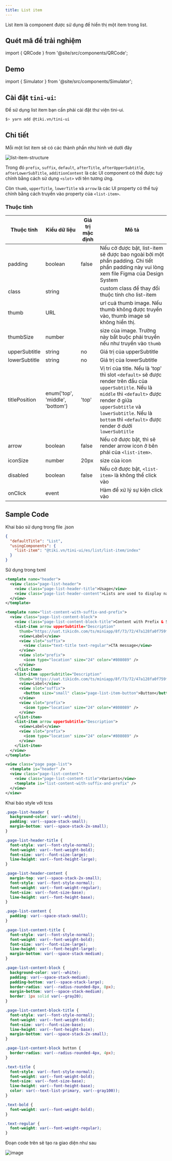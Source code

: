 ```yaml
---
title: List item
---
```


List item là component được sử dụng để hiển thị một item trong list.

## Quét mã để trải nghiệm

import { QRCode } from '@site/src/components/QRCode';

<QRCode page="pages/component/advance/data-visualization/list/index" />

## Demo

import { Simulator } from '@site/src/components/Simulator';

<Simulator page="pages/component/advance/data-visualization/list/index" />

## Cài đặt `tini-ui`:

Để sử dụng list item bạn cần phải cài đặt thư viện tini-ui.

```bash
$> yarn add @tiki.vn/tini-ui
```

## Chi tiết

Mỗi một list item sẽ có các thành phần như hình vẽ dưới đây

![list-item-structure](https://salt.tikicdn.com/ts/miniapp/37/ef/f6/cc263dc234dcb9e8f629cb9cc13f55bd.png)

Trong đó `prefix`, `suffix`, `default`, `afterTitle`, `afterUpperSubtitle`, `afterLowerSubTitle`, `additionContent` là các UI component
có thể được tuỳ chỉnh bằng cách sử dụng `<slot>` với tên tương ứng.

Còn `thumb`, `upperTitle`, `lowerTitle` và `arrow` là các UI property có thể tuỳ chỉnh bằng cách truyền vào
property của `<list-item>`.

### Thuộc tính

| Thuộc tính    | Kiểu dữ liệu                    | Giá trị mặc định | Mô tả                                                                                                                                                                                                                                                      |
| ------------- | ------------------------------- | ---------------- | ---------------------------------------------------------------------------------------------------------------------------------------------------------------------------------------------------------------------------------------------------------- |
| padding       | boolean                         | false            | Nếu cờ được bật, list-item sẽ được bao ngoài bởi một phần padding. Chi tiết phần padding này vui lòng xem file Figma của Design System                                                                                                                     |
| class         | string                          |                  | custom class để thay đổi thuộc tính cho list-item                                                                                                                                                                                                          |
| thumb         | URL                             |                  | url cuả thumb image. Nếu thumb không được truyền vào, thumb image sẽ không hiển thị.                                                                                                                                                                       |
| thumbSize     | number                          |                  | size của image. Trường này bắt buộc phải truyền nếu như truyền vào `thumb`                                                                                                                                                                                 |
| upperSubtitle | string                          | no               | Giá trị của upperSubtitle                                                                                                                                                                                                                                  |
| lowerSubtitle | string                          | no               | Giá trị của lowerSubtitle                                                                                                                                                                                                                                  |
| titlePosition | enum('top', 'middle', 'bottom') | 'top'            | Vị trí của title. Nếu là 'top' thì slot `<default>` sẽ được render trên đầu của `upperSubtitle`. Nếu là `middle` thì `<default>` được render ở giữa `upperSubtitle` và `lowerSubtitle`. Nếu là `bottom` thì `<default>` được render ở dưới `lowerSubtitle` |
| arrow         | boolean                         | false            | Nếu cờ được bật, thì sẽ render arrow icon ở bên phải của `<list-item>`.                                                                                                                                                                                    |
| iconSize      | number                          | 20px             | size của icon                                                                                                                                                                                                                                              |
| disabled      | boolean                         | false            | Nếu cờ được bật, `<list-item>` là không thể click vào                                                                                                                                                                                                      |
| onClick       | event                           |                  | Hàm để xử lý sự kiện click vào                                                                                                                                                                                                                             |

## Sample Code

Khai báo sử dụng trong file .json

```json
{
  "defaultTitle": "List",
  "usingComponents": {
    "list-item": "@tiki.vn/tini-ui/es/list/list-item/index"
  }
}
```

Sử dụng trong txml

```xml
<template name="header">
  <view class="page-list-header">
    <view class="page-list-header-title">Usage</view>
    <view class="page-list-header-content">Lists are used to display name/value pairs, action and information.</view>
  </view>
</template>

<template name="list-content-with-suffix-and-prefix">
  <view class="page-list-content-block">
    <view class="page-list-content-block-title">Content with Prefix & Suffix</view>
    <list-item arrow upperSubtitle="Description"
      thumb="https://uat.tikicdn.com/ts/miniapp/8f/73/72/47a128fa0f759f1fca0b37bbc487d5f1.png" thumbSize="40px">
      <view>Label</view>
      <view slot="suffix">
        <view class="text-title text-regular">CTA message</view>
      </view>
      <view slot="prefix">
        <icon type="location" size="24" color="#808089" />
      </view>
    </list-item>
    <list-item upperSubtitle="Description"
      thumb="https://uat.tikicdn.com/ts/miniapp/8f/73/72/47a128fa0f759f1fca0b37bbc487d5f1.png" thumbSize="40px">
      <view>Label</view>
      <view slot="suffix">
        <button size="small" class="page-list-item-button">Button</button>
      </view>
      <view slot="prefix">
        <icon type="location" size="24" color="#808089" />
      </view>
    </list-item>
    <list-item arrow upperSubtitle="Description">
      <view>Label</view>
      <view slot="prefix">
        <icon type="location" size="24" color="#808089" />
      </view>
    </list-item>
  </view>
</template>

<view class="page page-list">
  <template is="header" />
  <view class="page-list-content">
    <view class="page-list-content-title">Variants</view>
    <template is="list-content-with-suffix-and-prefix" />
  </view>
</view>
```

Khai báo style với tcss

```css
.page-list-header {
  background-color: var(--white);
  padding: var(--space-stack-small);
  margin-bottom: var(--space-stack-2x-small);
}

.page-list-header-title {
  font-style: var(--font-style-normal);
  font-weight: var(--font-weight-bold);
  font-size: var(--font-size-large);
  line-height: var(--font-height-large);
}

.page-list-header-content {
  margin-top: var(--space-stack-2x-small);
  font-style: var(--font-style-normal);
  font-weight: var(--font-weight-regular);
  font-size: var(--font-size-base);
  line-height: var(--font-height-base);
}

.page-list-content {
  padding: var(--space-stack-small);
}

.page-list-content-title {
  font-style: var(--font-style-normal);
  font-weight: var(--font-weight-bold);
  font-size: var(--font-size-large);
  line-height: var(--font-height-large);
  margin-bottom: var(--space-stack-medium);
}

.page-list-content-block {
  background-color: var(--white);
  padding: var(--space-stack-medium);
  padding-bottom: var(--space-stack-large);
  border-radius: var(--radius-rounded-8px, 8px);
  margin-bottom: var(--space-stack-medium);
  border: 1px solid var(--gray20);
}

.page-list-content-block-title {
  font-style: var(--font-style-normal);
  font-weight: var(--font-weight-bold);
  font-size: var(--font-size-base);
  line-height: var(--font-height-base);
  margin-bottom: var(--space-stack-2x-small);
}

.page-list-content-block button {
  border-radius: var(--radius-rounded-4px, 4px);
}

.text-title {
  font-style: var(--font-style-normal);
  font-weight: var(--font-weight-bold);
  font-size: var(--font-size-base);
  line-height: var(--font-height-base);
  color: var(--text-list-primary, var(--gray100));
}

.text-bold {
  font-weight: var(--font-weight-bold);
}

.text-regular {
  font-weight: var(--font-weight-regular);
}
```

Đoạn code trên sẽ tạo ra giao diện như sau

![image](https://salt.tikicdn.com/ts/miniapp/45/c3/35/9368721ab3652cd71ecb4232a86b25de.png)
